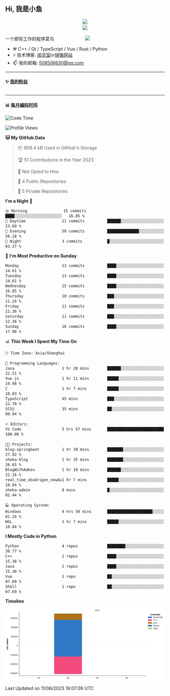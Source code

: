 <!--
**小鱼/小鱼** is a ✨ _special_ ✨ repository because its `README.md` (this file) appears on your GitHub profile.

Here are some ideas to get you started:

- 🔭 I’m currently working on ...
- 🌱 I’m currently learning ...
- 👯 I’m looking to collaborate on ...
- 🤔 I’m looking for help with ...
- 💬 Ask me about ...
- 📫 How to reach me: ...
- 😄 Pronouns: ...
- ⚡ Fun fact: ...
-->

## Hi, 我是小鱼

<div align=center><img src="https://profile-counter.glitch.me/XiaoYuer2022/count.svg"></div>



<div align=center><img src="https://streak-stats.demolab.com?user=XiaoYuer2022&locale=zh_Hans"></div>



[<img align="right" width="50%" src="https://github-readme-stats-ouuan.vercel.app/api?username=XiaoYuer2022&show_icons=true">](https://metrics.lecoq.io/xlz122#gh-light-mode-only)

一个即将工作的程序菜鸟

-   :hammer_and_pick: C++ / Qt / TypeScript / Vue / Rust / Python
-   ⚡ 技术博客: [阅览室](https://haoxx.netlify.app/)or[镜像网站](https://haoxx.top/)
-   📫 我的邮箱: 508506630@qq.com

---

#### :sparkles: [我的粉丝](https://github.com/XiaoYuer2022?tab=followers)

<!--START_SECTION:followers-->
<table>
  </tr>
</table>
<!--END_SECTION:followers-->

---

#### :bar_chart: [每月编码时间](https://github.com/muety/wakapi)

<!--START_SECTION:waka-->
![Code Time](http://img.shields.io/badge/Code%20Time-31%20hrs%2023%20mins-blue)

![Profile Views](http://img.shields.io/badge/Profile%20Views-1-blue)

**🐱 My GitHub Data** 

> 📦 608.4 kB Used in GitHub's Storage 
 > 
> 🏆 51 Contributions in the Year 2023
 > 
> 🚫 Not Opted to Hire
 > 
> 📜 4 Public Repositories 
 > 
> 🔑 5 Private Repositories 
 > 
**I'm a Night 🦉** 

```text
🌞 Morning                15 commits          ████░░░░░░░░░░░░░░░░░░░░░   16.85 % 
🌆 Daytime                21 commits          ██████░░░░░░░░░░░░░░░░░░░   23.60 % 
🌃 Evening                50 commits          ██████████████░░░░░░░░░░░   56.18 % 
🌙 Night                  3 commits           █░░░░░░░░░░░░░░░░░░░░░░░░   03.37 % 
```
📅 **I'm Most Productive on Sunday** 

```text
Monday                   13 commits          ████░░░░░░░░░░░░░░░░░░░░░   14.61 % 
Tuesday                  13 commits          ████░░░░░░░░░░░░░░░░░░░░░   14.61 % 
Wednesday                15 commits          ████░░░░░░░░░░░░░░░░░░░░░   16.85 % 
Thursday                 10 commits          ███░░░░░░░░░░░░░░░░░░░░░░   11.24 % 
Friday                   11 commits          ███░░░░░░░░░░░░░░░░░░░░░░   12.36 % 
Saturday                 11 commits          ███░░░░░░░░░░░░░░░░░░░░░░   12.36 % 
Sunday                   16 commits          ████░░░░░░░░░░░░░░░░░░░░░   17.98 % 
```


📊 **This Week I Spent My Time On** 

```text
🕑︎ Time Zone: Asia/Shanghai

💬 Programming Languages: 
Java                     1 hr 20 mins        ██████░░░░░░░░░░░░░░░░░░░   22.51 % 
Vue.js                   1 hr 11 mins        █████░░░░░░░░░░░░░░░░░░░░   19.98 % 
C                        1 hr 7 mins         █████░░░░░░░░░░░░░░░░░░░░   18.83 % 
TypeScript               45 mins             ███░░░░░░░░░░░░░░░░░░░░░░   12.78 % 
SCSS                     35 mins             ██░░░░░░░░░░░░░░░░░░░░░░░   09.94 % 

🔥 Editors: 
VS Code                  5 hrs 57 mins       █████████████████████████   100.00 % 

🐱‍💻 Projects: 
blog-springboot          1 hr 39 mins        ███████░░░░░░░░░░░░░░░░░░   27.92 % 
shoka-blog               1 hr 35 mins        ███████░░░░░░░░░░░░░░░░░░   26.65 % 
BlogWithAdmin            1 hr 19 mins        ██████░░░░░░░░░░░░░░░░░░░   22.16 % 
real_time_obuOrigen_newGu1 hr 7 mins         █████░░░░░░░░░░░░░░░░░░░░   18.84 % 
shoka-admin              8 mins              █░░░░░░░░░░░░░░░░░░░░░░░░   02.44 % 

💻 Operating System: 
Windows                  4 hrs 50 mins       ████████████████████░░░░░   81.16 % 
WSL                      1 hr 7 mins         █████░░░░░░░░░░░░░░░░░░░░   18.84 % 
```

**I Mostly Code in Python** 

```text
Python                   4 repos             ████████░░░░░░░░░░░░░░░░░   30.77 % 
C++                      2 repos             ████░░░░░░░░░░░░░░░░░░░░░   15.38 % 
Java                     2 repos             ████░░░░░░░░░░░░░░░░░░░░░   15.38 % 
Vue                      1 repo              ██░░░░░░░░░░░░░░░░░░░░░░░   07.69 % 
Shell                    1 repo              ██░░░░░░░░░░░░░░░░░░░░░░░   07.69 % 
```



**Timeline**

![Lines of Code chart](https://raw.githubusercontent.com/XiaoYuer2022/XiaoYuer2022/main/assets/bar_graph.png)


 Last Updated on 11/06/2023 16:07:09 UTC
<!--END_SECTION:waka-->
